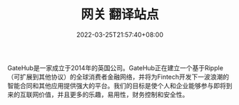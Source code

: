 ﻿---
weight: 
title: "网关 翻译站点"
description: "GateHub是一家成立于2014年的英国公司。GateHub正在建立一个基于Ripple（可扩展到其他协议）的全球消费者金融网络，并将为Fintech开发下一波浪潮的智能合同和其他应用提供强大的平..."
date: 2022-03-25T21:57:40+08:00
lastmod: 2022-03-25T16:45:40+08:00
draft: false
authors: ["Metabd"]
featuredImage: "wangguan.webp"
link: ""
tags: ["交易所","网关 翻译站点"]
categories: ["navigation"]
navigation: ["交易所"]
lightgallery: true
toc: true
pinned: false
recommend: false
recommend1: false
---
GateHub是一家成立于2014年的英国公司。GateHub正在建立一个基于Ripple（可扩展到其他协议）的全球消费者金融网络，并将为Fintech开发下一波浪潮的智能合同和其他应用提供强大的平台。我们的目标是使个人和企业能够参与即将到来的互联网价值，并且更多的乐趣，易用性，财务控制和安全性。
